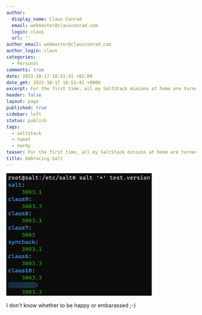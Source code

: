 ```yaml
---
author:
  display_name: Claus Conrad
  email: webmaster@clausconrad.com
  login: claus
  url: ''
author_email: webmaster@clausconrad.com
author_login: claus
categories:
  - Personal
comments: true
date: 2021-10-17 18:51:41 +02:00
date_gmt: 2021-10-17 16:51:41 +0000
excerpt: For the first time, all my SaltStack minions at home are turned on and reachable concurrently.
header: false
layout: page
published: true
sidebar: left
status: publish
tags:
  - saltstack
  - tweet
  - nerdy
teaser: For the first time, all my SaltStack minions at home are turned on and reachable concurrently.
title: Embracing Salt
---
```

![salt](/assets/img/salt-2021-10-17_18-01-49.png)

I don't know whether to be happy or embarassed ;-)
